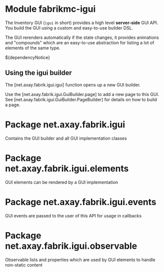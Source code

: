 # Module fabrikmc-igui

The Inventory GUI (`igui` in short) provides a high level **server-side** GUI API. You build the GUI using a custom and
easy-to-use builder DSL.

The GUI rerenders automatically if the state changes, it provides animations and "compounds" which are an easy-to-use
abstraction for listing a lot of elements of the same type.

${dependencyNotice}

## Using the igui builder

The [net.axay.fabrik.igui.igui] function opens up a new GUI builder.

Use the [net.axay.fabrik.igui.GuiBuilder.page] to add a new page to this GUI.
See [net.axay.fabrik.igui.GuiBuilder.PageBuilder] for details on how to build a page.

# Package net.axay.fabrik.igui

Contains the GUI builder and all GUI implementation classes

# Package net.axay.fabrik.igui.elements

GUI elements can be rendered by a GUI implementation

# Package net.axay.fabrik.igui.events

GUI events are passed to the user of this API for usage in callbacks

# Package net.axay.fabrik.igui.observable

Observable lists and properties which are used by GUI elements to handle non-static content
